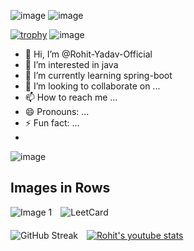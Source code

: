 ![image](https://user-images.githubusercontent.com/74038190/225813708-98b745f2-7d22-48cf-9150-083f1b00d6c9.gif)
![image](https://github.com/Rohit-Yadav-Official/Rohit-Yadav-Official/assets/156703479/84b75c27-f8b3-4888-9fd7-dc4b14d51ff4)

[![trophy](https://github-profile-trophy.vercel.app/?username=Rohit-Yadav-Official&theme=dracula)](https://github.com/ryo-ma/github-profile-trophy)
![image](https://user-images.githubusercontent.com/74038190/212284158-e840e285-664b-44d7-b79b-e264b5e54825.gif)

- 👋 Hi, I’m @Rohit-Yadav-Official 
- 👀 I’m interested in java
- 🌱 I’m currently learning spring-boot
- 💞️ I’m looking to collaborate on ...
- 📫 How to reach me ...
- 😄 Pronouns: ...
- ⚡ Fun fact: ...
- 
![image](https://user-images.githubusercontent.com/74038190/212284158-e840e285-664b-44d7-b79b-e264b5e54825.gif)
  
## Images in Rows

<div>
    <img src="https://user-images.githubusercontent.com/74038190/218265814-3084a4ba-809c-4135-afc0-8685d0f634b3.gif" alt="Image 1" style="margin-right: 10px;">
    <img src="https://leetcard.jacoblin.cool/sachin76448?ext=contest&theme=dark&font=milonga" alt="LeetCard">
</div>

<div style="margin-top: 20px;">
    <img src="https://streak-stats.demolab.com/?user=Rohit-Yadav-Official&theme=dark" alt="GitHub Streak" style="margin-right: 10px;">
    <a href="https://www.youtube.com/channel/UC_1dUA0EBKwGXXynWYqAc-w">
        <img src="https://youtube-stats-card.vercel.app/api?channelid=UC_1dUA0EBKwGXXynWYqAc-w&theme=radical" alt="Rohit's youtube stats">
    </a>
</div>



